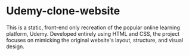 # Udemy-clone-website
This is a static, front-end only recreation of the popular online learning platform, Udemy. Developed entirely using HTML and CSS, the project focuses on mimicking the original website's layout, structure, and visual design.
